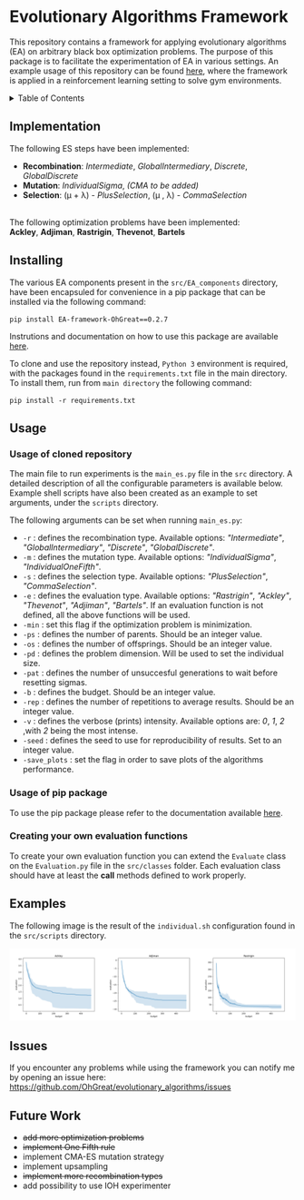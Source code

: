 # Evolutionary Algorithms Framework

This repository contains a framework for applying evolutionary algorithms (EA) on arbitrary black box optimization problems. The purpose of this package is to facilitate the experimentation of EA in various settings. An example usage of this repository can be found <a href="https://github.com/OhGreat/es_for_rl_experimentation">here</a>, where the framework is applied in a reinforcement learning setting to solve gym environments.

<!-- TABLE OF CONTENTS -->
<details id="test">
  <summary>Table of Contents</summary>
  <ul>
    <li><a href="#implementation">Implementation</a></li>
    <li><a href="#installing">Installing</a></li>
    <li><a href="#usage">Usage of repository</a></li>
    <ul>
    <li><a href="#usage-of-the-cloned-repository">Usage of repository</a></li>
    <li><a href="#usage-of-the-pip-package">Usage of the pip package</a></li>
    <li><a href="#creating-your-own-evaluation-functions">Creating your own evaluation function</a></li>
    </ul>
    <li><a href="#examples">Examples</a></li>
    <li><a href="#issues">Issues</a></li>
    <li><a href="#future-work">Future Work</a></li>
  </ul>
</details>

## Implementation

The following ES steps have been implemented:
 - **Recombination**: *Intermediate*, *GlobalIntermediary*, *Discrete*, *GlobalDiscrete*
 - **Mutation**: *IndividualSigma*, *(CMA to be added)*
 - **Selection**: (μ + λ) - *PlusSelection*, (μ , λ) - *CommaSelection*
<br/><br/>

The following optimization problems have been implemented:<br/>
**Ackley**, **Adjiman**, **Rastrigin**, **Thevenot**, **Bartels**


## Installing
The various EA components present in the `src/EA_components` directory, have been encapsuled for convenience in a pip package that can be installed via the following command:
```
pip install EA-framework-OhGreat==0.2.7
```
Instrutions and documentation on how to use this package are available <a href="https://pypi.org/project/EA-framework-OhGreat/">here</a>.

To clone and use the repository instead, `Python 3` environment is required, with the packages found in the `requirements.txt` file in the main directory. To install them, run from `main directory` the following command:
```
pip install -r requirements.txt
```

## Usage

### Usage of cloned repository
The main file to run experiments is the `main_es.py` file in the `src` directory. A detailed description of all the configurable parameters is available below. Example shell scripts have also been created as an example to set arguments, under the `scripts` directory.

The following arguments can be set when running `main_es.py`:
- `-r` : defines the recombination type. Available options: *"Intermediate"*, *"GlobalIntermediary"*, *"Discrete"*, *"GlobalDiscrete"*.
- `-m` : defines the mutation type. Available options: *"IndividualSigma"*, *"IndividualOneFifth"*.
- `-s` : defines the selection type. Available options: *"PlusSelection"*, *"CommaSelection"*.
- `-e` : defines the evaluation type. Available options: *"Rastrigin"*, *"Ackley"*, *"Thevenot"*, *"Adjiman"*, *"Bartels"*. If an evaluation function is not defined, all the above functions will be used.
- `-min` : set this flag if the optimization problem is minimization.
- `-ps` : defines the number of parents. Should be an integer value.
- `-os` : defines the number of offsprings. Should be an integer value.
- `-pd` : defines the problem dimension. Will be used to set the individual size.
- `-pat` : defines the number of unsuccesful generations to wait before resetting sigmas.
- `-b` : defines the budget. Should be an integer value.
- `-rep` : defines the number of repetitions to average results. Should be an integer value.
- `-v` : defines the verbose (prints) intensity. Available options are: *0*, *1*, *2* ,with *2* being the most intense. 
- `-seed` : defines the seed to use for reproducibility of results. Set to an integer value.
- `-save_plots` : set the flag in order to save plots of the algorithms performance.

### Usage of pip package
To use the pip package please refer to the documentation available <a href="https://pypi.org/project/EA-framework-OhGreat/">here</a>.

### Creating your own evaluation functions 
To create your own evaluation function you can extend the `Evaluate` class on the `Evaluation.py` file in the `src/classes` folder. Each evaluation class should have at least the __call__ methods defined to work properly.

## Examples 
The following image is the result of the `individual.sh` configuration found in the `src/scripts` directory.

<img src="https://github.com/OhGreat/evolutionary_algorithms/blob/main/readme_aux/example_plots.png" />

## Issues
If you encounter any problems while using the framework you can notify me by opening an issue here:
https://github.com/OhGreat/evolutionary_algorithms/issues

## Future Work
- ~~add more optimization problems~~
- ~~implement One Fifth rule~~
- implement CMA-ES mutation strategy
- implement upsampling
- ~~implement more recombination types~~
- add possibility to use IOH experimenter
